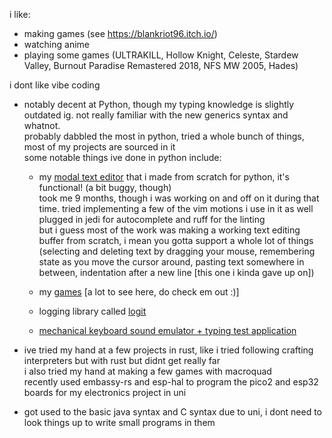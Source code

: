 
i like:
- making games (see https://blankriot96.itch.io/)
- watching anime
- playing some games (ULTRAKILL, Hollow Knight, Celeste, Stardew Valley, Burnout Paradise Remastered 2018, NFS MW 2005, Hades)

i dont like vibe coding

* notably decent at Python, though my typing knowledge is slightly outdated ig. not really familiar with the new generics syntax and whatnot.<br>
  probably dabbled the most in python, tried a whole bunch of things, most of my projects are sourced in it<br>
  some notable things ive done in python include:
    - my [modal text editor](<https://github.com/blankRiot96/axedit>) that i made from scratch for python, it's functional! (a bit buggy, though)<br>
    took me 9 months, though i was working on and off on it during that time. tried implementing a few of the vim motions i use in it as well<br>
    plugged in jedi for autocomplete and ruff for the linting<br>
    but i guess most of the work was making a working text editing buffer from scratch, i mean you gotta support a whole lot of things (selecting and deleting text by dragging your mouse, remembering state as you move the cursor around, pasting text somewhere in between, indentation after a new line [this one i kinda gave up on])

    - my [games](https://blankriot96.itch.io/) [a lot to see here, do check em out :)]
    - logging library called [logit](https://github.com/blankRiot96/logit)
    - [mechanical keyboard sound emulator + typing test application](https://github.com/blankRiot96/pyhb)

* ive tried my hand at a few projects in rust, like i tried following crafting interpreters but with rust but didnt get really far<br>
  i also tried my hand at making a few games with macroquad<br>
  recently used embassy-rs and esp-hal to program the pico2 and esp32 boards for my electronics project in uni

* got used to the basic java syntax and C syntax due to uni, i dont need to look things up to write small programs in them

